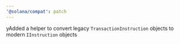```yaml
---
'@solana/compat': patch
---
```


yAdded a helper to convert legacy `TransactionInstruction` objects to modern `IInstruction` objects

